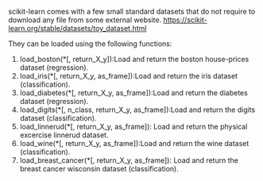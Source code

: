 
scikit-learn comes with a few small standard datasets that do not require to download any file from some external website. 
https://scikit-learn.org/stable/datasets/toy_dataset.html

They can be loaded using the following functions:

1) load_boston(*[, return_X_y]):Load and return the boston house-prices dataset (regression).
2) load_iris(*[, return_X_y, as_frame]):Load and return the iris dataset (classification).
3) load_diabetes(*[, return_X_y, as_frame]):Load and return the diabetes dataset (regression).
4) load_digits(*[, n_class, return_X_y, as_frame]):Load and return the digits dataset (classification).
5) load_linnerud(*[, return_X_y, as_frame]): Load and return the physical excercise linnerud dataset.
6) load_wine(*[, return_X_y, as_frame]):Load and return the wine dataset (classification).
7) load_breast_cancer(*[, return_X_y, as_frame]): Load and return the breast cancer wisconsin dataset (classification).
